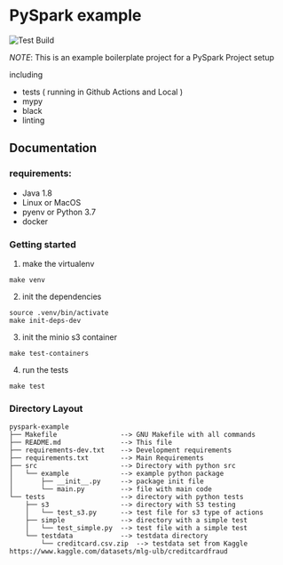 
# PySpark example

![Test Build](https://github.com/arnobroekhof/pyspark-example/actions/workflows/test.yml/badge.svg)


*NOTE*: 
This is an example boilerplate project for a PySpark Project setup

including

* tests ( running in Github Actions and Local )
* mypy
* black
* linting

## Documentation


### requirements:

* Java 1.8
* Linux or MacOS
* pyenv or Python 3.7
* docker

### Getting started  

1. make the virtualenv 
```
make venv
```

2. init the dependencies
```
source .venv/bin/activate
make init-deps-dev
```

3. init the minio s3 container
```
make test-containers
```

4. run the tests
```
make test
```

### Directory Layout
```
pyspark-example
├── Makefile                --> GNU Makefile with all commands
├── README.md               --> This file
├── requirements-dev.txt    --> Development requirements
├── requirements.txt        --> Main Requirements
├── src                     --> Directory with python src 
│   └── example             --> example python package
│       ├── __init__.py     --> package init file
│       └── main.py         --> file with main code
└── tests                   --> directory with python tests
    ├── s3                  --> directory with S3 testing
    │   └── test_s3.py      --> test file for s3 type of actions
    ├── simple              --> directory with a simple test
    │   └── test_simple.py  --> test file with a simple test
    └── testdata            --> testdata directory
        └── creditcard.csv.zip  --> testdata set from Kaggle https://www.kaggle.com/datasets/mlg-ulb/creditcardfraud

```

